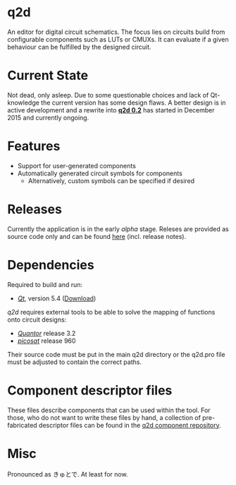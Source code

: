 q2d
===

An editor for digital circuit schematics.
The focus lies on circuits build from configurable components such as LUTs or CMUXs.
It can evaluate if a given behaviour can be fulfilled by the designed circuit.

Current State
=============
Not dead, only asleep. 
Due to some questionable choices and lack of Qt-knowledge the current version has some design flaws.
A better design is in active development and a rewrite into [**q2d 0.2**](https://github.com/fer-rum/q2d2) has started in December 2015 and currently ongoing.

Features
========

* Support for user-generated components
* Automatically generated circuit symbols for components
  * Alternatively, custom symbols can be specified if desired

Releases
========

Currently the application is in the early *alpha* stage.
Releses are provided as source code only and can be found [here](https://github.com/fer-rum/q2d/releases) (incl. release notes).

Dependencies
============

Required to build and run:
* [*Qt*](http://doc.qt.io/qt-5/), version 5.4 ([Download](http://www.qt.io/download-open-source/))

*q2d* requires external tools to be able to solve the mapping of functions onto circuit designs:
* [*Quantor*](http://fmv.jku.at/quantor/) release 3.2 
* [*picosat*](http://fmv.jku.at/picosat/) release 960

Their source code must be put in the main q2d directory or the q2d.pro file must be adjusted to contain the correct paths.

Component descriptor files
==========================

These files describe components that can be used within the tool.
For those, who do not want to write these files by hand, a collection of pre-fabricated descriptor files can be found in the [q2d component repository](https://github.com/fer-rum/q2d-components).

Misc
====

Pronounced as きゅとで. At least for now.
